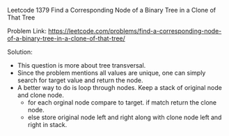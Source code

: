 Leetcode 1379 Find a Corresponding Node of a Binary Tree in a Clone of That Tree

Problem Link: https://leetcode.com/problems/find-a-corresponding-node-of-a-binary-tree-in-a-clone-of-that-tree/

Solution:
+ This question is more about tree transversal.
+ Since the problem mentions all values are unique, one can simply search for target value and return the node.
+ A better way to do is loop through nodes. Keep a stack of original node and clone node.
  + for each orginal node compare to target. if match return the clone node.
  + else store original node left and right along with clone node left and right in stack.

